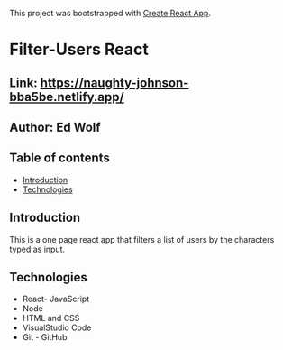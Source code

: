This project was bootstrapped with [Create React App](https://github.com/facebook/create-react-app).
# Filter-Users React

## Link: **https://naughty-johnson-bba5be.netlify.app/**
## Author: Ed Wolf

## Table of contents
* [Introduction](#Introduction)
* [Technologies](#Technologies)

## Introduction
This is a one page react app that filters a list of users by the characters typed as input.

## Technologies

* React- JavaScript
* Node
* HTML and CSS
* VisualStudio Code
* Git - GitHub
